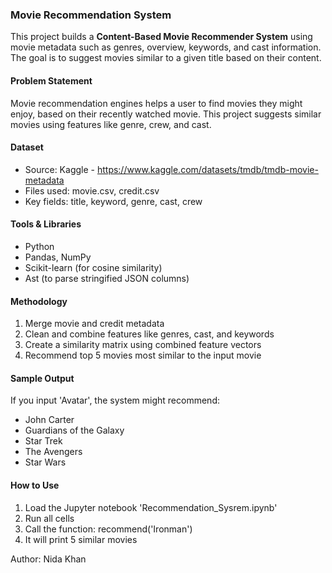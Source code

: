 
### Movie Recommendation System

This project builds a **Content-Based Movie Recommender System** using movie metadata such as genres, overview, keywords, and cast information. The goal is to suggest movies similar to a given title based on their content.

#### Problem Statement

Movie recommendation engines helps a user to find movies they might enjoy, based on their recently watched movie. This project suggests similar movies using features like genre, crew, and cast.

####  Dataset

- Source: Kaggle - https://www.kaggle.com/datasets/tmdb/tmdb-movie-metadata
- Files used: movie.csv, credit.csv
- Key fields: title, keyword, genre, cast, crew

#### Tools & Libraries

- Python
- Pandas, NumPy
- Scikit-learn (for cosine similarity)
- Ast (to parse stringified JSON columns)

####  Methodology

1. Merge movie and credit metadata
2. Clean and combine features like genres, cast, and keywords
3. Create a similarity matrix using combined feature vectors
4. Recommend top 5 movies most similar to the input movie

####  Sample Output

If you input 'Avatar', the system might recommend:
- John Carter  
- Guardians of the Galaxy  
- Star Trek  
- The Avengers  
- Star Wars

####  How to Use

1. Load the Jupyter notebook 'Recommendation_Sysrem.ipynb'
2. Run all cells
3. Call the function: recommend('Ironman')
4. It will print 5 similar movies


Author: Nida Khan

